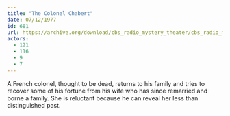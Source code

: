```yaml
---
title: "The Colonel Chabert"
date: 07/12/1977
id: 681
url: https://archive.org/download/cbs_radio_mystery_theater/cbs_radio_mystery_theater-0651-0700.zip/cbs_radio_mystery_theater-0651-0700%2Fcbsrmt_0681_the_colonel_chabert.mp3
actors:
  - 121
  - 116
  - 9
  - 7
---
```

A French colonel, thought to be dead, returns to his family and tries to recover some of his fortune from his wife who has since remarried and borne a family. She is reluctant because he can reveal her less than distinguished past.